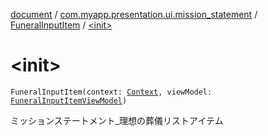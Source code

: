[document](../../index.md) / [com.myapp.presentation.ui.mission_statement](../index.md) / [FuneralInputItem](index.md) / [&lt;init&gt;](./-init-.md)

# &lt;init&gt;

`FuneralInputItem(context: `[`Context`](https://developer.android.com/reference/android/content/Context.html)`, viewModel: `[`FuneralInputItemViewModel`](../-funeral-input-item-view-model/index.md)`)`

ミッションステートメント_理想の葬儀リストアイテム

